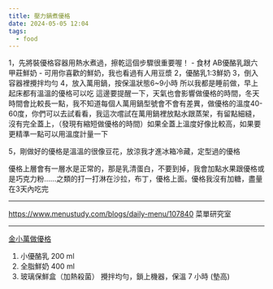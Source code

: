 ```yaml
---
title: 壓力鍋煮優格
date: 2024-05-05 12:04
tags:
  - food
---
```

1，先將裝優格容器用熱水煮過，擦乾這個步驟很重要喔！
	- 食材    AB優酪乳跟六甲莊鮮奶
	- 可用你喜歡的鮮奶，我也看過有人用豆漿
2，優酪乳1:3鮮奶
3，倒入容器裡攪拌均勻
4，放入萬用鍋，按保溫狀態6~9小時
所以我都是睡前做，早上起床都有溫溫的優格可以吃 
這邊要提醒一下，天氣也會影響做優格的時間，冬天時間會比較長一點，我不知道每個人萬用鍋型號會不會有差異，做優格的溫度40-60度，你們可以去試看看，我這次嚐試在萬用鍋裡放點水跟蒸架，有留點細縫，沒有完全蓋上，（發現有縮短做優格的時間）如果全蓋上溫度好像比較高，如果要更精準一點可以用溫度計量一下

5，剛做好的優格是溫溫的很像豆花，放涼我才進冰箱冷藏，定型過的優格

優格上層會有一層水是正常的，那是乳清蛋白，不要到掉，我會加點水果跟優格或是巧克力粉……之類的打一打淋在沙拉，布丁，優格上面。優格我沒有加糖，盡量在3天內吃完

---
https://www.menustudy.com/blogs/daily-menu/107840
菜單研究室

---
[金小萬做優格](https://cookpad.com/tw/%E9%A3%9F%E8%AD%9C/16867090-%E8%90%AC%E7%94%A8%E9%8D%8B%E9%A3%9F%E8%AD%9C%E4%B8%8D%E9%9C%80%E8%8F%8C%E7%B2%89%E5%85%A9%E6%AD%A5%E9%A9%9F0%E5%A4%B1%E6%95%97%E8%90%AC%E7%94%A8%E9%8D%8B%E8%87%AA%E8%A3%BD%E5%84%AA%E6%A0%BC-%E9%A3%9B%E5%88%A9%E6%B5%A6%E9%87%91%E5%B0%8F%E8%90%AC)
1. 小優酪乳 200 ml
2. 全脂鮮奶 400 ml
3. 玻璃保鮮盒（加熱殺菌）
攪拌均勻，鎖上機器，保溫 7 小時 (墊高)